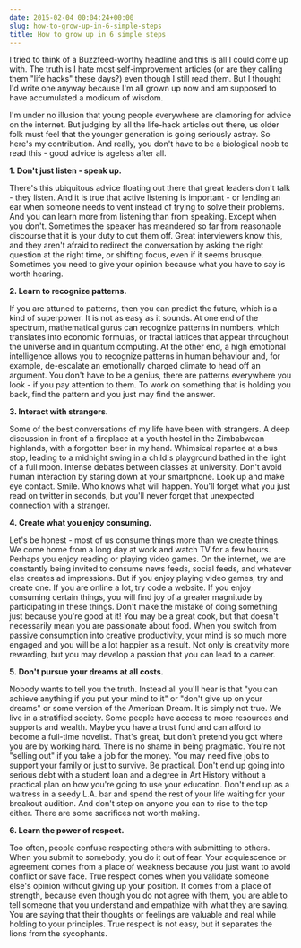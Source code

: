 ```yaml
---
date: 2015-02-04 00:04:24+00:00
slug: how-to-grow-up-in-6-simple-steps
title: How to grow up in 6 simple steps
---
```


I tried to think of a Buzzfeed-worthy headline and this is all I could come up with. The truth is I hate most self-improvement articles (or are they calling them "life hacks" these days?) even though I still read them. But I thought I'd write one anyway because I'm all grown up now and am supposed to have accumulated a modicum of wisdom.

I'm under no illusion that young people everywhere are clamoring for advice on the internet. But judging by all the life-hack articles out there, us older folk must feel that the younger generation is going seriously astray. So here's my contribution. And really, you don't have to be a biological noob to read this - good advice is ageless after all.

**1. Don't just listen - speak up.**

There's this ubiquitous advice floating out there that great leaders don't talk - they listen. And it is true that active listening is important - or lending an ear when someone needs to vent instead of trying to solve their problems. And you can learn more from listening than from speaking. Except when you don't. Sometimes the speaker has meandered so far from reasonable discourse that it is your duty to cut them off. Great interviewers know this, and they aren't afraid to redirect the conversation by asking the right question at the right time, or shifting focus, even if it seems brusque. Sometimes you need to give your opinion because what you have to say is worth hearing.

**2. Learn to recognize patterns.**

If you are attuned to patterns, then you can predict the future, which is a kind of superpower. It is not as easy as it sounds. At one end of the spectrum, mathematical gurus can recognize patterns in numbers, which translates into economic formulas, or fractal lattices that appear throughout the universe and in quantum computing. At the other end, a high emotional intelligence allows you to recognize patterns in human behaviour and, for example, de-escalate an emotionally charged climate to head off an argument. You don't have to be a genius, there are patterns everywhere you look - if you pay attention to them. To work on something that is holding you back, find the pattern and you just may find the answer.

**3. Interact with strangers.**

Some of the best conversations of my life have been with strangers. A deep discussion in front of a fireplace at a youth hostel in the Zimbabwean highlands, with a forgotten beer in my hand. Whimsical repartee at a bus stop, leading to a midnight swing in a child's playground bathed in the light of a full moon. Intense debates between classes at university. Don't avoid human interaction by staring down at your smartphone. Look up and make eye contact. Smile. Who knows what will happen. You'll forget what you just read on twitter in seconds, but you'll never forget that unexpected connection with a stranger.

**4. Create what you enjoy consuming.**

Let's be honest - most of us consume things more than we create things. We come home from a long day at work and watch TV for a few hours. Perhaps you enjoy reading or playing video games. On the internet, we are constantly being invited to consume news feeds, social feeds, and whatever else creates ad impressions. But if you enjoy playing video games, try and create one. If you are online a lot, try code a website. If you enjoy consuming certain things, you will find joy of a greater magnitude by participating in these things. Don't make the mistake of doing something just because you're good at it! You may be a great cook, but that doesn't necessarily mean you are passionate about food. When you switch from passive consumption into creative productivity, your mind is so much more engaged and you will be a lot happier as a result. Not only is creativity more rewarding, but you may develop a passion that you can lead to a career.

**5. Don't pursue your dreams at all costs.**

Nobody wants to tell you the truth. Instead all you'll hear is that "you can achieve anything if you put your mind to it" or "don't give up on your dreams" or some version of the American Dream. It is simply not true. We live in a stratified society. Some people have access to more resources and supports and wealth. Maybe you have a trust fund and can afford to become a full-time novelist. That's great, but don't pretend you got where you are by working hard. There is no shame in being pragmatic. You're not "selling out" if you take a job for the money. You may need five jobs to support your family or just to survive. Be practical. Don't end up going into serious debt with a student loan and a degree in Art History without a practical plan on how you're going to use your education. Don't end up as a waitress in a seedy L.A. bar and spend the rest of your life waiting for your breakout audition. And don't step on anyone you can to rise to the top either. There are some sacrifices not worth making.

**6. Learn the power of respect.**

Too often, people confuse respecting others with submitting to others. When you submit to somebody, you do it out of fear. Your acquiescence or agreement comes from a place of weakness because you just want to avoid conflict or save face. True respect comes when you validate someone else's opinion without giving up your position. It comes from a place of strength, because even though you do not agree with them, you are able to tell someone that you understand and empathize with what they are saying. You are saying that their thoughts or feelings are valuable and real while holding to your principles. True respect is not easy, but it separates the lions from the sycophants.

